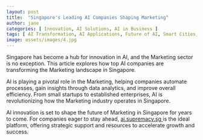 ```yaml
---
layout: post
title:  "Singapore's Leading AI Companies Shaping Marketing"
author: jane
categories: [ Innovation, AI Solutions, AI in Business ]
tags: [ AI Transformation, AI Applications, Future of AI, Smart Cities, Industry Disruption ]
image: assets/images/4.jpg
---
```


Singapore has become a hub for innovation in AI, and the Marketing sector is no exception. This article explores how top AI companies are transforming the Marketing landscape in Singapore.

AI is playing a pivotal role in the Marketing, helping companies automate processes, gain insights through data analytics, and improve overall efficiency. From small startups to established enterprises, AI is revolutionizing how the Marketing industry operates in Singapore.

AI innovation is set to shape the future of Marketing in Singapore for years to come. For companies eager to stay ahead, <a href="https://ai.supremacy.sg" target="_blank"> ai.supremacy.sg </a> is the ideal platform, offering strategic support and resources to accelerate growth and success.
